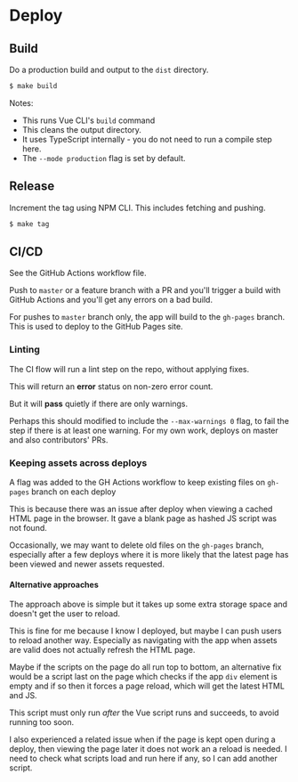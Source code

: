 # Deploy


## Build

Do a production build and output to the `dist` directory.

```sh
$ make build
```

Notes:


- This runs Vue CLI's `build` command
- This cleans the output directory.
- It uses TypeScript internally - you do not need to run a compile step here.
- The `--mode production` flag is set by default.


## Release

Increment the tag using NPM CLI. This includes fetching and pushing.

```sh
$ make tag
```


## CI/CD

See the GitHub Actions workflow file.

Push to `master` or a feature branch with a PR and you'll trigger a build with GitHub Actions and you'll get any errors on a bad build.

For pushes to `master` branch only, the app will build to the `gh-pages` branch. This is used to deploy to the GitHub Pages site.

### Linting

The CI flow will run a lint step on the repo, without applying fixes.

This will return an **error** status on non-zero error count.

But it will **pass** quietly if there are only warnings.

Perhaps this should modified to include the `--max-warnings 0` flag, to fail the step if there is at least one warning. For my own work, deploys on master and also contributors' PRs.


### Keeping assets across deploys

A flag was added to the GH Actions workflow to keep existing files on `gh-pages` branch on each deploy

This is because there was an issue after deploy when viewing a cached HTML page in the browser. It gave a blank page as hashed JS script was not found.

Occasionally, we may want to delete old files on the `gh-pages` branch, especially after a few deploys where it is more likely that the latest page has been viewed and newer assets requested.

#### Alternative approaches

The approach above is simple but it takes up some extra storage space and doesn't get the user to reload.

This is fine for me because I know I deployed, but maybe I can push users to reload another way. Especially as navigating with the app when assets are valid does not actually refresh the HTML page.

Maybe if the scripts on the page do all run top to bottom, an alternative fix would be a script last on the page which checks if the app `div` element is empty and if so then it forces a page reload, which will get the latest HTML and JS.

This script must only run _after_ the Vue script runs and succeeds, to avoid running too soon.

I also experienced a related issue when if the page is kept open during a deploy, then viewing the page later it does not work an a reload is needed. I need to check what scripts load and run here if any, so I can add another script.

